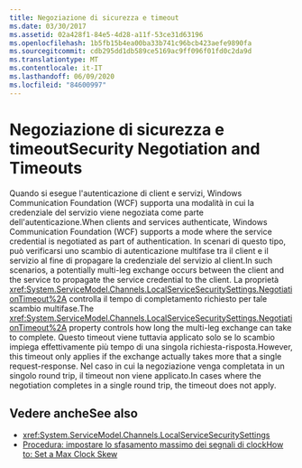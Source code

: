 ```yaml
---
title: Negoziazione di sicurezza e timeout
ms.date: 03/30/2017
ms.assetid: 02a428f1-84e5-4d28-a11f-53ce31d63196
ms.openlocfilehash: 1b5fb15b4ea00ba33b741c96bcb423aefe9890fa
ms.sourcegitcommit: cdb295dd1db589ce5169ac9ff096f01fd0c2da9d
ms.translationtype: MT
ms.contentlocale: it-IT
ms.lasthandoff: 06/09/2020
ms.locfileid: "84600997"
---
```

# <a name="security-negotiation-and-timeouts"></a><span data-ttu-id="8fa5e-102">Negoziazione di sicurezza e timeout</span><span class="sxs-lookup"><span data-stu-id="8fa5e-102">Security Negotiation and Timeouts</span></span>
<span data-ttu-id="8fa5e-103">Quando si esegue l'autenticazione di client e servizi, Windows Communication Foundation (WCF) supporta una modalità in cui la credenziale del servizio viene negoziata come parte dell'autenticazione.</span><span class="sxs-lookup"><span data-stu-id="8fa5e-103">When clients and services authenticate, Windows Communication Foundation (WCF) supports a mode where the service credential is negotiated as part of authentication.</span></span> <span data-ttu-id="8fa5e-104">In scenari di questo tipo, può verificarsi uno scambio di autenticazione multifase tra il client e il servizio al fine di propagare la credenziale del servizio al client.</span><span class="sxs-lookup"><span data-stu-id="8fa5e-104">In such scenarios, a potentially multi-leg exchange occurs between the client and the service to propagate the service credential to the client.</span></span> <span data-ttu-id="8fa5e-105">La proprietà <xref:System.ServiceModel.Channels.LocalServiceSecuritySettings.NegotiationTimeout%2A> controlla il tempo di completamento richiesto per tale scambio multifase.</span><span class="sxs-lookup"><span data-stu-id="8fa5e-105">The <xref:System.ServiceModel.Channels.LocalServiceSecuritySettings.NegotiationTimeout%2A> property controls how long the multi-leg exchange can take to complete.</span></span> <span data-ttu-id="8fa5e-106">Questo timeout viene tuttavia applicato solo se lo scambio impiega effettivamente più tempo di una singola richiesta-risposta.</span><span class="sxs-lookup"><span data-stu-id="8fa5e-106">However, this timeout only applies if the exchange actually takes more that a single request-response.</span></span> <span data-ttu-id="8fa5e-107">Nel caso in cui la negoziazione venga completata in un singolo round trip, il timeout non viene applicato.</span><span class="sxs-lookup"><span data-stu-id="8fa5e-107">In cases where the negotiation completes in a single round trip, the timeout does not apply.</span></span>  
  
## <a name="see-also"></a><span data-ttu-id="8fa5e-108">Vedere anche</span><span class="sxs-lookup"><span data-stu-id="8fa5e-108">See also</span></span>

- <xref:System.ServiceModel.Channels.LocalServiceSecuritySettings>
- [<span data-ttu-id="8fa5e-109">Procedura: impostare lo sfasamento massimo dei segnali di clock</span><span class="sxs-lookup"><span data-stu-id="8fa5e-109">How to: Set a Max Clock Skew</span></span>](how-to-set-a-max-clock-skew.md)
